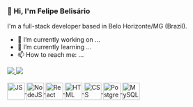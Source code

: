 ### 👋 Hi, I'm Felipe Belisário
I'm a full-stack developer based in Belo Horizonte/MG (Brazil).

- 🔭 I’m currently working on ...
- 🌱 I’m currently learning ...
- 📫 How to reach me: ...

<div heigth="180em">
  <a href="https://github.com/fsbelisario">
  <img heigth="180em" src="https://github-readme-stats.vercel.app/api?username=fsbelisario&show_icons=true&theme=dark&include_all_commits=true&count_private=true"/>
  <img heigth="180em" src="https://github-readme-stats.vercel.app/api/top-langs/?username=fsbelisario&layout=compact&langs_count=16&theme=dark"/>
</div>
  
  <div style="display: inline_block"><br>
    <img align="center" alt="JS" title="JavaScript" heigth="30" width="40" src="https://cdn.jsdelivr.net/gh/devicons/devicon/icons/javascript/javascript-plain.svg"/>
    <img align="center" alt="NodeJS" title="NodeJS" heigth="30" width="40" src="https://cdn.jsdelivr.net/gh/devicons/devicon/icons/nodejs/nodejs-original.svg"/>
    <img align="center" alt="React" title="React" heigth="30" width="40" src="https://cdn.jsdelivr.net/gh/devicons/devicon/icons/react/react-original.svg"/>
    <img align="center" alt="HTML" title="HTML" heigth="30" width="40" src="https://cdn.jsdelivr.net/gh/devicons/devicon/icons/html5/html5-original.svg"/>
    <img align="center" alt="CSS" title="CSS" heigth="30" width="40" src="https://cdn.jsdelivr.net/gh/devicons/devicon/icons/css3/css3-original.svg"/>
    <img align="center" alt="PostgreSQL" title="PostgreSQL" heigth="30" width="40" src="https://cdn.jsdelivr.net/gh/devicons/devicon/icons/postgresql/postgresql-original.svg"/>
    <img align="center" alt="MySQL" title="MySQL" heigth="30"  width="40" src="https://cdn.jsdelivr.net/gh/devicons/devicon/icons/mysql/mysql-original.svg"/>
  </div>
  
<!--
https://github.com/anuraghazra/github-readme-stats#github-stats-card
https://github.com/diogorodrigues
https://github.com/devfraga
https://github.com/rafaballerini
https://github.com/matyo91/matyo91
https://dev.to/supritha/how-to-have-an-awesome-github-profile-1969
https://dev.to/diogorodrigues/creating-amazing-github-profiles-readme-5h31
https://devicon.dev/


Ícone LinkedIn
https://cdn.jsdelivr.net/gh/devicons/devicon/icons/linkedin/linkedin-original.svg
-->
  
